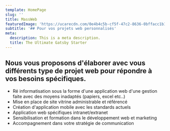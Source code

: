 ```yaml
---
template: HomePage
slug: ''
title: MassWeb
featuredImage: 'https://ucarecdn.com/0e4b4c5b-cf5f-47c2-8636-0bffacc1b14b/'
subtitle: '## Pour vos projets web personnalisés'
meta:
  description: This is a meta description.
  title: The Ultimate Gatsby Starter
---
```

## **Nous vous proposons d'élaborer avec vous différents type de projet web pour répondre à vos besoins spécifiques.**

* Ré informatisation sous la forme d'une application web d'une gestion faite avec des moyens inadaptés (papiers, excel etc..)
* Mise en place de site vitrine administrable et référencé
* Création d'application mobile avec les standards actuels
* Application web spécifiques intranet/extranet
* Sensibilisation et formation dans le développement web et marketing
* Accompagnement dans votre stratégie de communication

##
